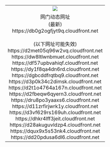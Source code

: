 ﻿<table>
  <tr></tr>
  <tr><td colspan=2 align=center><img src="https://db0g2ogfjyt9q.cloudfront.net/Up/oGate.jpg" /></td></tr>
  <tr><td colspan=2 align=center>网门动态网址<br/>(最新)
<br>https://db0g2ogfjyt9q.cloudfront.net
<br/><br/>(以下网址可能失效)
<br>https://d2met05q96w2vq.cloudfront.net
<br>https://dw8ltlwnbmuet.cloudfront.net
<br>https://df57upbvahiqf.cloudfront.net
<br>https://dy1f8qa4dn6rd.cloudfront.net
<br>https://dgbcddfrqtbq9.cloudfront.net
<br>https://d3p0k34c2dimsk.cloudfront.net
<br>https://d2t1o4764a167n.cloudfront.net
<br>https://d2fbeqw6qyern3.cloudfront.net
<br>https://dru8po3yaaxs6.cloudfront.net
<br>https://d11zrfirjwrk1y.cloudfront.net
<br>https://d3vf629rs169uh.cloudfront.net
<br>https://dhkr4lff3jeit.cloudfront.net
<br>https://d28akuguvldzp4.cloudfront.net
<br>https://dqux9x5s53nk4.cloudfront.net
<br>https://dd20pdusa6dl6.cloudfront.net
    </td>
  </tr>
</table>
